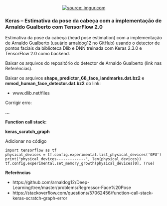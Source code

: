 <div style="text-align:center"><a href="https://www.youtube.com/watch?v=pRkLu39dFtg"><img src="https://i.imgur.com/QAO1bk1.jpg" title="source: imgur.com" /></a></div>

<h3>Keras – Estimativa da pose da cabeça com a implementação de Arnaldo Gualberto com TensorFlow 2.0</h3>

<p>Estimativa da pose da cabeça (head pose estimation) com a implementação de Arnaldo Gualberto (usuário arnaldog12 no GitHub) usando o detector de pontos faciais da biblioteca Dlib e DNN treinada com Keras 2.3.0 e TensorFlow 2.0 como backend.</p>

<p>Baixar os arquivos do repositório do detector de Arnaldo Gualberto (link nas Referências).<p/>


<p>Baixar os arquivos <b>shape_predictor_68_face_landmarks.dat.bz2</b> e <b>mmod_human_face_detector.dat.bz2</b> do link:</p>

<ul>
<li>www.dlib.net/files</li>
</ul>

Corrigir erro:
<p><b>...</p></b>
<p><b>Function call stack:</p></b>
<p><b>keras_scratch_graph</p></b>

<p>Adicionar no código</p>

```
import tensorflow as tf
physical_devices = tf.config.experimental.list_physical_devices('GPU')
print("physical_devices-------------", len(physical_devices))
tf.config.experimental.set_memory_growth(physical_devices[0], True)
```

<b>Referências</b>
<ul>
  <li>https://github.com/arnaldog12/Deep-Learning/tree/master/problems/Regressor-Face%20Pose</li>
  <li>https://stackoverflow.com/questions/57062456/function-call-stack-keras-scratch-graph-error</li>
</ul>
